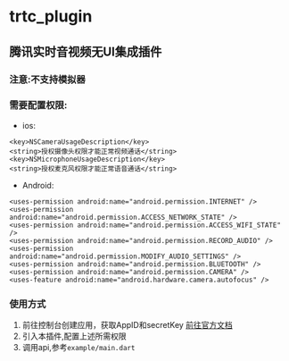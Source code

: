 # trtc_plugin

## 腾讯实时音视频无UI集成插件


### 注意:不支持模拟器

### 需要配置权限:

- ios:
```
<key>NSCameraUsageDescription</key>
<string>授权摄像头权限才能正常视频通话</string>
<key>NSMicrophoneUsageDescription</key>
<string>授权麦克风权限才能正常语音通话</string>
```

- Android:
```
<uses-permission android:name="android.permission.INTERNET" />
<uses-permission android:name="android.permission.ACCESS_NETWORK_STATE" />
<uses-permission android:name="android.permission.ACCESS_WIFI_STATE" />
<uses-permission android:name="android.permission.RECORD_AUDIO" />
<uses-permission android:name="android.permission.MODIFY_AUDIO_SETTINGS" />
<uses-permission android:name="android.permission.BLUETOOTH" />
<uses-permission android:name="android.permission.CAMERA" />
<uses-feature android:name="android.hardware.camera.autofocus" />
```
### 使用方式
1. 前往控制台创建应用，获取AppID和secretKey [前往官方文档](https://cloud.tencent.com/document/product/647/50488)
2. 引入本插件,配置上述所需权限
3. 调用api,参考`example/main.dart`